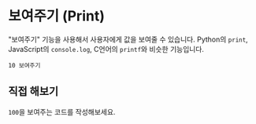 <script setup>
import CodeRunner from "../_/code-runner.vue"

const challenge = {
    output: "100",
    answerCode: `100 보여주기`
}
</script>

# 보여주기 (Print)

"보여주기" 기능을 사용해서 사용자에게 값을 보여줄 수 있습니다. Python의 `print`, JavaScript의 `console.log`, C언어의 `printf`와 비슷한 기능입니다.

```plaintext
10 보여주기
```

## 직접 해보기

`100`을 보여주는 코드를 작성해보세요.

<CodeRunner :challenge="challenge" />
